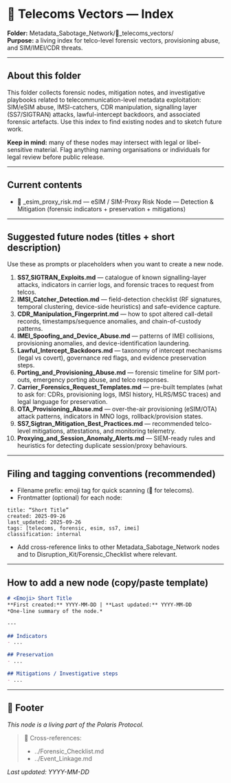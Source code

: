 # 📡 Telecoms Vectors — Index  
**Folder:** Metadata_Sabotage_Network/📡_telecoms_vectors/  
**Purpose:** a living index for telco-level forensic vectors, provisioning abuse, and SIM/IMEI/CDR threats.

---

## About this folder
This folder collects forensic nodes, mitigation notes, and investigative playbooks related to telecommunication-level metadata exploitation: SIM/eSIM abuse, IMSI-catchers, CDR manipulation, signalling layer (SS7/SIGTRAN) attacks, lawful-intercept backdoors, and associated forensic artefacts. Use this index to find existing nodes and to sketch future work.

**Keep in mind:** many of these nodes may intersect with legal or libel-sensitive material. Flag anything naming organisations or individuals for legal review before public release.

---

## Current contents
- 🧭 _esim_proxy_risk.md — eSIM / SIM-Proxy Risk Node — Detection & Mitigation (forensic indicators + preservation + mitigations)

---

## Suggested future nodes (titles + short description)
Use these as prompts or placeholders when you want to create a new node.

1. **SS7_SIGTRAN_Exploits.md** — catalogue of known signalling-layer attacks, indicators in carrier logs, and forensic traces to request from telcos.  
2. **IMSI_Catcher_Detection.md** — field-detection checklist (RF signatures, temporal clustering, device-side heuristics) and safe-evidence capture.  
3. **CDR_Manipulation_Fingerprint.md** — how to spot altered call-detail records, timestamps/sequence anomalies, and chain-of-custody patterns.  
4. **IMEI_Spoofing_and_Device_Abuse.md** — patterns of IMEI collisions, provisioning anomalies, and device-identification laundering.  
5. **Lawful_Intercept_Backdoors.md** — taxonomy of intercept mechanisms (legal vs covert), governance red flags, and evidence preservation steps.  
6. **Porting_and_Provisioning_Abuse.md** — forensic timeline for SIM port-outs, emergency porting abuse, and telco responses.  
7. **Carrier_Forensics_Request_Templates.md** — pre-built templates (what to ask for: CDRs, provisioning logs, IMSI history, HLRS/MSC traces) and legal language for preservation.  
8. **OTA_Provisioning_Abuse.md** — over-the-air provisioning (eSIM/OTA) attack patterns, indicators in MNO logs, rollback/provision states.  
9. **SS7_Sigtran_Mitigation_Best_Practices.md** — recommended telco-level mitigations, attestations, and monitoring telemetry.  
10. **Proxying_and_Session_Anomaly_Alerts.md** — SIEM-ready rules and heuristics for detecting duplicate session/proxy behaviours.  

---

## Filing and tagging conventions (recommended)
- Filename prefix: emoji tag for quick scanning (📡 for telecoms).  
- Frontmatter (optional) for each node:

```
title: “Short Title”
created: 2025-09-26
last_updated: 2025-09-26
tags: [telecoms, forensic, esim, ss7, imei]
classification: internal
```

- Add cross-reference links to other Metadata_Sabotage_Network nodes and to Disruption_Kit/Forensic_Checklist where relevant.

---

## How to add a new node (copy/paste template)
```markdown
# <Emoji> Short Title  
**First created:** YYYY-MM-DD | **Last updated:** YYYY-MM-DD  
*One-line summary of the node.*

---

## Indicators
- ...

## Preservation
- ...

## Mitigations / Investigative steps
- ...

```

---

## 🏮 Footer
*This node is a living part of the Polaris Protocol.*  
> 📡 Cross-references:  
> - ../Forensic_Checklist.md  
> - ../Event_Linkage.md

_Last updated: YYYY-MM-DD_
